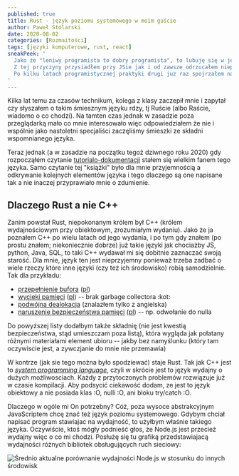 ```yaml
---
published: true
title: Rust - język poziomu systemowego w moim guście
author: Paweł Stolarski
date: 2020-08-02
categories: [Rozmaitości]
tags: [języki komputerowe, rust, react]
sneakPeek: '
  Jako że "leniwy programista to dobry programista", to lubuję się w językach cechujących się pewną prostotą i przemyślanym podejsciem.
  Z tej przyczyny przysiadłem przy JSie jak i od zawsze odrzucałem nieprzyjemnego dla mnie C++.
  Po kilku latach programistycznej praktyki drugi juz raz spojrzałem na Rusta i cóż -- wpasował się.
'
---
```


Kilka lat temu za czasów technikum, kolega z klasy zaczepił mnie i zapytał czy słyszałem o takim śmiesznym języku rdzy,
tj Ruście (albo Raście, wiadomo o co chodzi). Na tamten czas jednak w zasadzie poza przeglądarką mało co mnie interesowało więc odpowiedziałem że nie
i wspólnie jako nastoletni specjaliści zaczęliśmy śmieszki ze składni wspomnianego języka.

Teraz jednak (a w zasadzie na początku tegoż dziwnego roku 2020) gdy rozpocząłem czytanie [tutorialo-dokumentacji](https://doc.rust-lang.org/book/)
stałem się wielkim fanem tego języka. Samo czytanie tej "książki" było dla mnie przyjemnością a odkrywanie kolejnych elementów języka
i tego dlaczego są one napisane tak a nie inaczej przyprawiało mnie o zdumienie.

## Dlaczego Rust a nie C++

Zanim powstał Rust, niepokonanym królem był C++ (królem wydajnościowym przy obiektowym, zrozumiałym wydaniu).
Jako że ja poznałem C++ po wielu latach od jego wydania, i po tym gdy znałem (po prostu znałem; niekoniecznie dobrze)
już takie języki jak chociażby JS, python, Java, SQL, to taki C++ wydawał mi się dobitnie zaznaczać swoją starość.
Dla mnie, język ten jest nieprzyjemny ponieważ trzeba zadbać o wiele rzeczy które inne języki (czy też ich środowisko) robią samodzielnie. Tak dla przykładu:
 * [przepełnienie bufora](https://en.wikipedia.org/wiki/Buffer_overflow) ([pl](https://pl.wikipedia.org/wiki/Przepełnienie_bufora))
 * [wycieki pamięci](https://en.wikipedia.org/wiki/Memory_leak) ([pl](https://pl.wikipedia.org/wiki/Wyciek_pamięci)) -- brak garbage collectora :kot:
 * [podwójna dealokacja](https://stackoverflow.com/questions/21057393/what-does-double-free-mean) (znalazłem tylko z angielska)
 * [naruszenie bezpieczeństwa pamięci](https://en.wikipedia.org/wiki/Segmentation_fault) ([pl](https://pl.wikipedia.org/wiki/Naruszenie_ochrony_pamięci)) -- np. odwołanie do nulla

Do powyższej listy dodałbym także składnię (nie jest kwestią bezpieczeństwa, stąd umieszczam poza listą),
która wygląda jak połatany różnymi materiałami element ubioru -- jakby bez namyślunku (który tam oczywiscie jest, a zywczjanie do mnie nie przemawia)

W kontrze (jak sie tego można było spodziewać) staje Rust. Tak jak C++ jest to *[system programming language](https://en.wikipedia.org/wiki/System_programming_language)*,
czyli w skrócie jest to język wydajny o dużych możliwosciach. Każdy z przytoczonych problemów rozwiązuje już w czasie kompilacji.
Aby podsycić ciekawość dodam, ze jest to język obiektowy a nie posiada klas :O, nulli :O, ani bloku try/catch :O.

Dlaczego w ogóle mi On potrzebny? Cóż, poza wysoce abstrakcyjnym JavaScriptem chcę znać też język poziomu systemowego.
Gdybym chciał napisać program stawiajac na wydajność, to użyłbym właśnie takiego języka.
Oczywiście, ktoś mógły podnieść głos, że Node.js jest przecież wydajny więc o co mi chodzi.
Posłużę się tu grafiką przedstawiajacą wydajności różnych bibliotek obsługujących ruch sieciowy:

![Średnio aktualne porównanie wydajności Node.js w stosunku do innych środowisk](./uWS.png)
